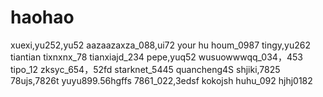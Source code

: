 # haohao
xuexi,yu252,yu52
aazaazaxza_088,ui72
your hu houm_0987
tingy,yu262
tiantian
tixnxnx_78
tianxiajd_234
pepe,yuq52
wusuowwwqq_034，453
tipo_12
zksyc_654，52fd
starknet_5445
quancheng4S
shjiki,7825
78ujs,7826t
yuyu899.56hgffs
7861_022,3edsf
kokojsh
huhu_092
hjhj0182
